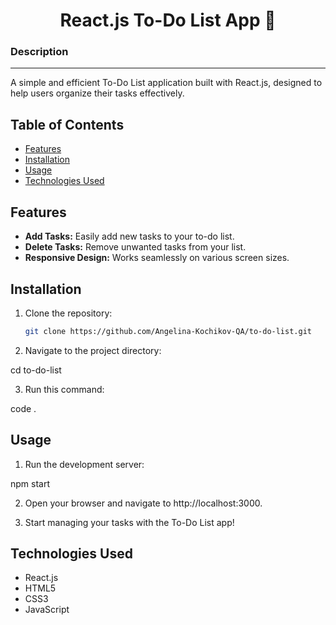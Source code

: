 <h1 align="center">React.js To-Do List App 📝</a> 


<h3>Description</h3>
<hr>

<p>A simple and efficient To-Do List application built with React.js, designed to help users organize their tasks effectively.

## Table of Contents

- [Features](#features)
- [Installation](#installation)
- [Usage](#usage)
- [Technologies Used](#technologies-used)


## Features

- **Add Tasks:** Easily add new tasks to your to-do list.
- **Delete Tasks:** Remove unwanted tasks from your list.
- **Responsive Design:** Works seamlessly on various screen sizes.

## Installation

1. Clone the repository:

   ```bash
   git clone https://github.com/Angelina-Kochikov-QA/to-do-list.git

2. Navigate to the project directory:

cd to-do-list

3. Run this command:

code .

## Usage

1. Run the development server:

npm start

2. Open your browser and navigate to http://localhost:3000.

3. Start managing your tasks with the To-Do List app!

## Technologies Used

<ul>
   <li>React.js</li>
   <li>HTML5</li>
   <li>CSS3</li>
   <li>JavaScript</li>
</ul>








